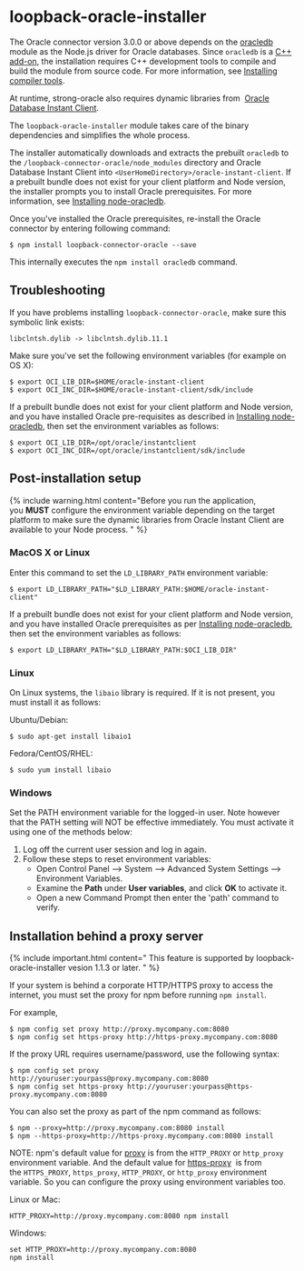# loopback-oracle-installer

The Oracle connector version 3.0.0 or above depends on the [oracledb](https://github.com/oracle/node-oracledb) module as the Node.js driver for Oracle databases. Since `oracledb` is a [C++ add-on](http://nodejs.org/api/addons.html), the installation requires C++ development tools to compile and build the module from source code.  For more information, see [Installing compiler tools](http://loopback.io/doc/en/lb3/Installing-compiler-tools.html).

At runtime, strong-oracle also requires dynamic libraries from 
[Oracle Database Instant Client](http://www.oracle.com/technetwork/database/features/instant-client/index.html).

The `loopback-oracle-installer` module takes care of the binary dependencies and simplifies the whole process.  

The installer automatically downloads and extracts the prebuilt `oracledb` to the `/loopback-connector-oracle/node_modules` directory and Oracle Database Instant Client into `<UserHomeDirectory>/oracle-instant-client`.  If a prebuilt bundle does not exist for your client platform and Node version, the installer prompts you to install Oracle prerequisites.
For more information, see  [Installing node-oracledb](https://github.com/oracle/node-oracledb/blob/master/INSTALL.md).

Once you've installed the Oracle prerequisites, re-install the Oracle connector by entering following command:

```shell
$ npm install loopback-connector-oracle --save
```

This internally executes the `npm install oracledb` command.

## Troubleshooting

If you have problems installing `loopback-connector-oracle`, make sure this symbolic link exists:

```
libclntsh.dylib -> libclntsh.dylib.11.1
```

Make sure you've set the following environment variables (for example on OS X):

```
$ export OCI_LIB_DIR=$HOME/oracle-instant-client
$ export OCI_INC_DIR=$HOME/oracle-instant-client/sdk/include
```

If a prebuilt bundle does not exist for your client platform and Node version, and you have installed
Oracle pre-requisites as described in [Installing node-oracledb](https://github.com/oracle/node-oracledb/blob/master/INSTALL.md), then
set the environment variables as follows:

```
$ export OCI_LIB_DIR=/opt/oracle/instantclient
$ export OCI_INC_DIR=/opt/oracle/instantclient/sdk/include
```

## Post-installation setup

{% include warning.html content="Before you run the application, you **MUST** configure the environment variable depending on the target platform to make sure the dynamic libraries
from Oracle Instant Client are available to your Node process.
" %}

### MacOS X or Linux

Enter this command to set the `LD_LIBRARY_PATH` environment variable:

```
$ export LD_LIBRARY_PATH="$LD_LIBRARY_PATH:$HOME/oracle-instant-client"
```

If a prebuilt bundle does not exist for your client platform and Node version, and you have installed Oracle prerequisites as per [Installing node-oracledb](https://github.com/oracle/node-oracledb/blob/master/INSTALL.md), then set the environment variables as follows:

```
$ export LD_LIBRARY_PATH="$LD_LIBRARY_PATH:$OCI_LIB_DIR"
```

### Linux

On Linux systems, the `libaio` library is required. If it is not present, you must install it as follows:

Ubuntu/Debian:

```
$ sudo apt-get install libaio1
```

Fedora/CentOS/RHEL:

```
$ sudo yum install libaio
```

### Windows

Set the PATH environment variable for the logged-in user.  Note however that the PATH setting will NOT be effective immediately. You  must activate it using one of the methods below:

1.  Log off the current user session and log in again.
2.  Follow these steps to reset environment variables:
    - Open Control Panel --> System --> Advanced System Settings --> Environment Variables.
    - Examine the **Path** under **User variables**, and click **OK** to activate it.
    - Open a new Command Prompt then enter the 'path' command to verify.

## Installation behind a proxy server

{% include important.html content="
This feature is supported by loopback-oracle-installer vesion 1.1.3 or later.
" %}

If your system is behind a corporate HTTP/HTTPS proxy to access the internet, you must set the proxy for npm before running `npm install`.

For example,

```shell
$ npm config set proxy http://proxy.mycompany.com:8080
$ npm config set https-proxy http://https-proxy.mycompany.com:8080
```

If the proxy URL requires username/password, use the following syntax:

```shell
$ npm config set proxy http://youruser:yourpass@proxy.mycompany.com:8080
$ npm config set https-proxy http://youruser:yourpass@https-proxy.mycompany.com:8080
```

You can also set the proxy as part of the npm command as follows:

```shell
$ npm --proxy=http://proxy.mycompany.com:8080 install
$ npm --https-proxy=http://https-proxy.mycompany.com:8080 install
```

NOTE: npm's default value for [proxy](https://www.npmjs.org/doc/misc/npm-config.html#proxy) is from the `HTTP_PROXY` or `http_proxy` environment variable.
And the default value for [https-proxy](https://www.npmjs.org/doc/misc/npm-config.html#https-proxy) 
is from the `HTTPS_PROXY`, `https_proxy`, `HTTP_PROXY`, or `http_proxy` environment variable.
So you can configure the proxy using environment variables too.

Linux or Mac:

```shell
HTTP_PROXY=http://proxy.mycompany.com:8080 npm install
```

Windows:

```shell
set HTTP_PROXY=http://proxy.mycompany.com:8080
npm install
```
